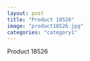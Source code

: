```yaml
---
layout: post
title: "Product 18526"
image: "product18526.jpg"
categories: "category1"
---
```

Product 18526
